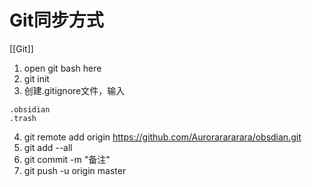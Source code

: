 # Git同步方式
[[Git]]
1. open git bash here
2. git init
3. 创建.gitignore文件，输入
```
.obsidian
.trash
```
4. git remote add origin https://github.com/Aurorarararara/obsdian.git
5. git add --all
6. git commit -m "备注"
7. git push -u origin master